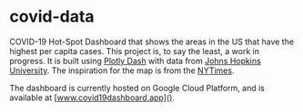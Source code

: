 # covid-data

COVID-19 Hot-Spot Dashboard that shows the areas in the US that have the highest 
per capita cases. This project is, to say the least, a work in progress.
It is built using [Plotly Dash](https://plotly.com/dash/) with data from 
[Johns Hopkins University](https://github.com/CSSEGISandData/COVID-19). 
The inspiration for the map is from the [NYTimes](https://www.nytimes.com/interactive/2020/us/coronavirus-us-cases.html).

The dashboard is currently hosted on Google Cloud Platform, and is available at [www.covid19dashboard.app]().

